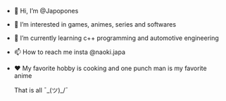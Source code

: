 - 👋 Hi, I’m @Japopones
- 👀 I’m interested in games, animes, series and softwares
- 🌱 I’m currently learning c++ programming and automotive engineering
- 📫 How to reach me insta @naoki.japa
- ❤ My favorite hobby is cooking and one punch man is my favorite anime

     That is all ¯\_(ツ)_/¯

